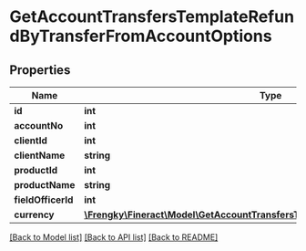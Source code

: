 # GetAccountTransfersTemplateRefundByTransferFromAccountOptions

## Properties
Name | Type | Description | Notes
------------ | ------------- | ------------- | -------------
**id** | **int** |  | [optional] 
**accountNo** | **int** |  | [optional] 
**clientId** | **int** |  | [optional] 
**clientName** | **string** |  | [optional] 
**productId** | **int** |  | [optional] 
**productName** | **string** |  | [optional] 
**fieldOfficerId** | **int** |  | [optional] 
**currency** | [**\Frengky\Fineract\Model\GetAccountTransfersTemplateRefundByTransferCurrency**](GetAccountTransfersTemplateRefundByTransferCurrency.md) |  | [optional] 

[[Back to Model list]](../../README.md#documentation-for-models) [[Back to API list]](../../README.md#documentation-for-api-endpoints) [[Back to README]](../../README.md)

